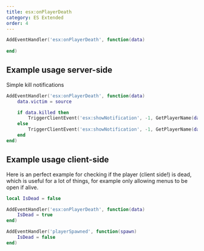 ```yaml
---
title: esx:onPlayerDeath
category: ES Extended
order: 4
---
```


```lua
AddEventHandler('esx:onPlayerDeath', function(data)
	
end)
```

## Example usage server-side
Simple kill notifications

```lua
AddEventHandler('esx:onPlayerDeath', function(data)
	data.victim = source

	if data.killed then
		TriggerClientEvent('esx:showNotification', -1, GetPlayerName(data.victim) .. ' was killed by ' .. GetPlayerName(data.killerPed) .. ' from ' .. data.distance .. ' units')
	else
		TriggerClientEvent('esx:showNotification', -1, GetPlayerName(data.victim) .. ' died')
	end
end)

```

## Example usage client-side
Here is an perfect example for checking if the player (client side!) is dead, which is useful for a lot of things, for example only allowing menus to be open if alive.

```lua
local IsDead = false

AddEventHandler('esx:onPlayerDeath', function(data)
	IsDead = true
end)

AddEventHandler('playerSpawned', function(spawn)
	IsDead = false
end)
```